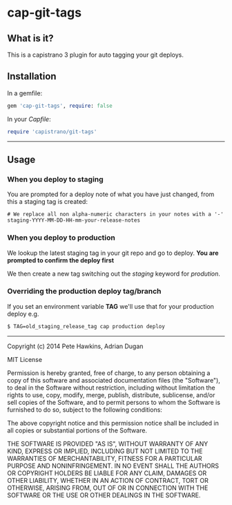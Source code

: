 # cap-git-tags

## What is it?

This is a capistrano 3 plugin for auto tagging your git deploys.

## Installation

In a gemfile:

```ruby
gem 'cap-git-tags', require: false
```

In your *Capfile*:

```ruby
require 'capistrano/git-tags'
```

* * *

## Usage

### When you deploy to staging

You are prompted for a deploy note of what you have just changed, from this a staging tag is created:

    # We replace all non alpha-numeric characters in your notes with a '-'
    staging-YYYY-MM-DD-HH-mm-your-release-notes

### When you deploy to production

We lookup the latest staging tag in your git repo and go to deploy.
**You are prompted to confirm the deploy first**

We then create a new tag switching out the *staging* keyword for *prodution*.

### Overriding the production deploy tag/branch

If you set an environment variable **TAG** we'll use that for your production deploy e.g.

```sh
$ TAG=old_staging_release_tag cap production deploy
```

* * *

Copyright (c) 2014 Pete Hawkins, Adrian Dugan

MIT License

Permission is hereby granted, free of charge, to any person obtaining
a copy of this software and associated documentation files (the
"Software"), to deal in the Software without restriction, including
without limitation the rights to use, copy, modify, merge, publish,
distribute, sublicense, and/or sell copies of the Software, and to
permit persons to whom the Software is furnished to do so, subject to
the following conditions:

The above copyright notice and this permission notice shall be
included in all copies or substantial portions of the Software.

THE SOFTWARE IS PROVIDED "AS IS", WITHOUT WARRANTY OF ANY KIND,
EXPRESS OR IMPLIED, INCLUDING BUT NOT LIMITED TO THE WARRANTIES OF
MERCHANTABILITY, FITNESS FOR A PARTICULAR PURPOSE AND
NONINFRINGEMENT. IN NO EVENT SHALL THE AUTHORS OR COPYRIGHT HOLDERS BE
LIABLE FOR ANY CLAIM, DAMAGES OR OTHER LIABILITY, WHETHER IN AN ACTION
OF CONTRACT, TORT OR OTHERWISE, ARISING FROM, OUT OF OR IN CONNECTION
WITH THE SOFTWARE OR THE USE OR OTHER DEALINGS IN THE SOFTWARE.
